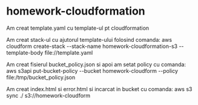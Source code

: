 # homework-cloudformation

Am creat template.yaml cu template-ul pt cloudformation

Am creat stack-ul cu ajutorul template-ului folosind comanda:
aws cloudform create-stack --stack-name homework-cloudformation-s3 --template-body file://template.yaml

Am creat fisierul bucket_policy.json si apoi am setat policy cu comanda:
aws s3api put-bucket-policy --bucket homework-cloudform --policy file:/tmp/bucket_policy.json

Am creat index.html si error.html si incarcat in bucket cu comanda:
aws s3 sync ./ s3://homework-cloudform
